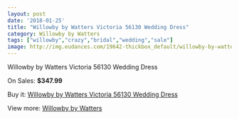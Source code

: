 ```yaml
---
layout: post
date: '2018-01-25'
title: "Willowby by Watters Victoria 56130 Wedding Dress"
category: Willowby by Watters
tags: ["willowby","crazy","bridal","wedding","sale"]
image: http://img.eudances.com/19642-thickbox_default/willowby-by-watters-victoria-56130-wedding-dress.jpg
---
```

Willowby by Watters Victoria 56130 Wedding Dress

On Sales: **$347.99**
<a href="https://www.eudances.com/en/willowby-by-watters/5836-willowby-by-watters-victoria-56130-wedding-dress.html"><amp-img layout="responsive" width="600" height="600" src="//img.eudances.com/19642-thickbox_default/willowby-by-watters-victoria-56130-wedding-dress.jpg" alt="Willowby by Watters Victoria 56130 Wedding Dress 0" /></a>
<a href="https://www.eudances.com/en/willowby-by-watters/5836-willowby-by-watters-victoria-56130-wedding-dress.html"><amp-img layout="responsive" width="600" height="600" src="//img.eudances.com/19644-thickbox_default/willowby-by-watters-victoria-56130-wedding-dress.jpg" alt="Willowby by Watters Victoria 56130 Wedding Dress 1" /></a>
<a href="https://www.eudances.com/en/willowby-by-watters/5836-willowby-by-watters-victoria-56130-wedding-dress.html"><amp-img layout="responsive" width="600" height="600" src="//img.eudances.com/19643-thickbox_default/willowby-by-watters-victoria-56130-wedding-dress.jpg" alt="Willowby by Watters Victoria 56130 Wedding Dress 2" /></a>

Buy it: [Willowby by Watters Victoria 56130 Wedding Dress](https://www.eudances.com/en/willowby-by-watters/5836-willowby-by-watters-victoria-56130-wedding-dress.html "Willowby by Watters Victoria 56130 Wedding Dress")

View more: [Willowby by Watters](https://www.eudances.com/en/48-willowby-by-watters "Willowby by Watters")